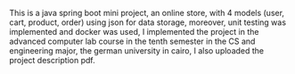 This is a java spring boot mini project, an online store, with 4 models (user, cart, product, order) using json for data storage, moreover, unit testing was implemented and docker was used, I implemented the project in the advanced computer lab course in the tenth semester in the CS and engineering major, the german university in cairo, I also uploaded the project description pdf.
